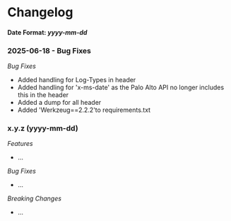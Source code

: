 # Changelog 
#### Date Format: *yyyy-mm-dd*

<a name="x.y.z"></a>
### 2025-06-18 - Bug Fixes

*Bug Fixes*
* Added handling for Log-Types in header
* Added handling for 'x-ms-date' as the Palo Alto API no longer includes this in the header
* Added a dump for all header
* Added 'Werkzeug==2.2.2'to requirements.txt

<a name="x.y.z"></a>
### x.y.z (yyyy-mm-dd)

*Features*
* ...

*Bug Fixes*
* ...

*Breaking Changes*
* ...
